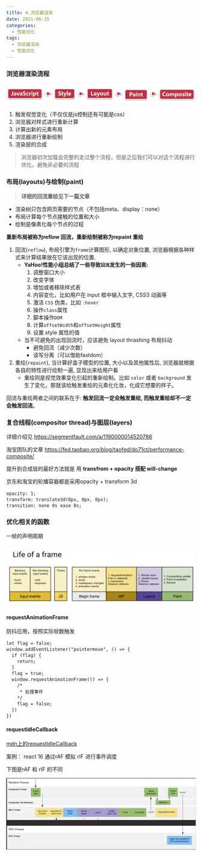 ```yaml
---
title: 4.浏览器渲染
date: 2021-06-15
categories: 
  - 性能优化
tags: 
  - 浏览器渲染
  - 性能优化
---
```


### 浏览器渲染流程

![image-20210122101059973](assets/./render/image-20210122101059973.png)

1. 触发视觉变化（不仅仅是js控制还有可能是css）
2. 浏览器对样式进行重新计算
3. 计算出新的元素布局
4. 浏览器进行重新绘制
5. 渲染层的合成

> 浏览器初次加载会完整的走过整个流程，但是之后我们可以对这个流程进行优化，避免非必要的流程

### 布局(layouts)与绘制(paint)

> **详细的回流重绘见下一篇文章**

- 渲染树只包含网页需要的节点（不包括meta、display：none）
- 布局计算每个节点接触的位置和大小
- 绘制是像素化每个节点的过程

**重新布局被称为reflow 回流，重新绘制被称为repaint 重绘**

1. 回流(`reflow`), 布局引擎为`frame`计算图形, 以确定对象位置, 浏览器根据各种样式来计算结果放在它该出现的位置.
   - **YaHoo!性能小组总结了一些导致`回流`发生的一些因素:**
     1. 调整窗口大小
     2. 改变字体
     3. 增加或者移除样式表
     4. 内容变化，比如用户在 input 框中输入文字, CSS3 动画等
     5. 激活 `CSS` 伪类，比如 `:hover`
     6. 操作`class`属性
     7. 脚本操作`DOM`
     8. 计算`offsetWidth`和`offsetHeight`属性
     9. 设置 style 属性的值
   - 当不可避免的出现回流时，应该避免 layout thrashing 布局抖动
     - 避免回流（减少次数）
     - 读写分离（可以借助fastdom）
2. 重绘(`repaint`), 当计算好盒子模型的位置, 大小以及其他属性后, 浏览器就根据各自的特性进行绘制一遍, 显现出来给用户看
   - 重绘则是视觉效果变化引起的重新绘制。比如 `color` 或者 `background` 发生了变化，那就该给触发重绘的元素化化妆，化成它想要的样子。

回流与重绘两者之间的联系在于: **触发回流一定会触发重绘, 而触发重绘却不一定会触发回流**。

### 复合线程(compositor thread)与图层(layers)

详细介绍见 <https://segmentfault.com/a/1190000014520786>

淘宝团队的文章 <https://fed.taobao.org/blog/taofed/do71ct/performance-composite/>

提升到合成层的最好方法就是 用 **transfrom + opacity 搭配 will-change**

京东和淘宝的轮播容器都是采用opacity + transform 3d

```
opacity: 1;
transform: translate3d(0px, 0px, 0px);
transition: none 0s ease 0s;
```

### 优化相关的函数

一帧的声明周期

![image-20210122121308752](assets/./render/image-20210122121308752.png)

#### requestAnimationFrame

防抖应用，按照实际帧数触发

```
let flag = false;
window.addEventListener("pointermove", () => {
  if (flag) {
    return;
  }
  flag = true;
  window.requestAnimationFrame(() => {
    /* 
     * 处理事件
    */
    flag = false;
  })
})
```

#### requestIdleCallback

[mdn上的requestIdleCallback](https://developer.mozilla.org/zh-CN/docs/Web/API/Window/requestIdleCallback#Browser_compatibility)

案例： react 16 通过rAF 模拟 rIF 进行事件调度  

下图是rAF 和 rIF 的不同

![image-20210122142533699](assets/./render/image-20210122142533699.png)
